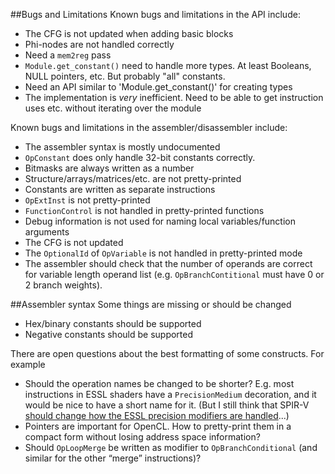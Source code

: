 ##Bugs and Limitations
Known bugs and limitations in the API include:
* The CFG is not updated when adding basic blocks
* Phi-nodes are not handled correctly
* Need a `mem2reg` pass
* `Module.get_constant()` need to handle more types. At least Booleans, NULL pointers, etc. But probably "all" constants.
* Need an API similar to 'Module.get_constant()' for creating types
* The implementation is _very_ inefficient. Need to be able to get instruction uses etc. without iterating over the module

Known bugs and limitations in the assembler/disassembler include:
* The assembler syntax is mostly undocumented
* `OpConstant` does only handle 32-bit constants correctly.
* Bitmasks are always written as a number
* Structure/arrays/matrices/etc. are not pretty-printed
* Constants are written as separate instructions
* `OpExtInst` is not pretty-printed
* `FunctionControl` is not handled in pretty-printed functions
* Debug information is not used for naming local variables/function arguments
* The CFG is not updated
* The `OptionalId` of `OpVariable` is not handled in pretty-printed mode
* The assembler should check that the number of operands are correct for variable length operand list (e.g. `OpBranchContitional` must have 0 or 2 branch weights).

##Assembler syntax
Some things are missing or should be changed
* Hex/binary constants should be supported
* Negative constants should be supported

There are open questions about the best formatting of some constructs. For example
* Should the operation names be changed to be shorter? E.g. most instructions in ESSL shaders have a `PrecisionMedium` decoration, and it would be nice to have a short name for it. (But I still think that SPIR-V [should change how the ESSL precision modifiers are handled](http://kristerw.blogspot.se/2015/04/precision-qualifiers-in-spir-v.html)...) 
* Pointers are important for OpenCL. How to pretty-print them in a compact form without losing address space information?
* Should `OpLoopMerge` be written as modifier to `OpBranchConditional` (and similar for the other “merge” instructions)?
